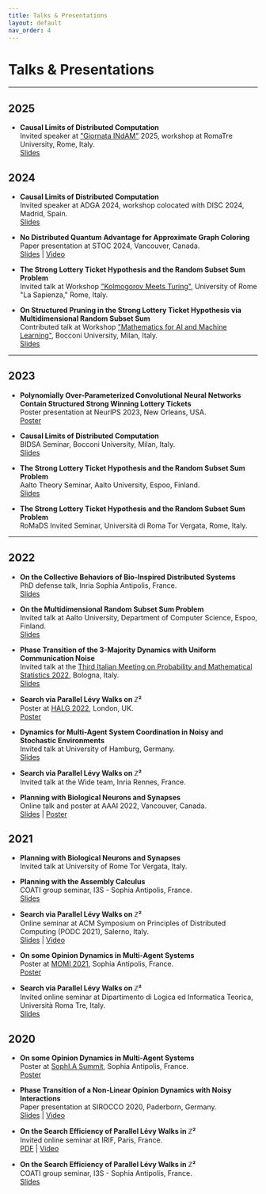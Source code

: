 ```yaml
---
title: Talks & Presentations
layout: default
nav_order: 4
---
```


# Talks & Presentations

---

## 2025

- **Causal Limits of Distributed Computation**  
  Invited speaker at ["Giornata INdAM"](https://ricerca.matfis.uniroma3.it/INDAM/giornata25.html) 2025, workshop at RomaTre University, Rome, Italy.  
  [Slides](https://github.com/fdamore95/fdamore95.github.io/blob/main/assets/pdfs/2025-indam.pdf)

## 2024

- **Causal Limits of Distributed Computation**  
  Invited speaker at ADGA 2024, workshop colocated with DISC 2024, Madrid, Spain.  
  [Slides](https://github.com/fdamore95/fdamore95.github.io/blob/main/assets/pdfs/2024-adga.pdf)

- **No Distributed Quantum Advantage for Approximate Graph Coloring**  
  Paper presentation at STOC 2024, Vancouver, Canada.  
  [Slides](https://github.com/fdamore95/fdamore95.github.io/blob/main/assets/pdfs/2024-stoc.pdf) | [Video](https://www.youtube.com/watch?v=BfuyjNj_aKs&t=647s)

- **The Strong Lottery Ticket Hypothesis and the Random Subset Sum Problem**  
  Invited talk at Workshop ["Kolmogorov Meets Turing"](https://sites.google.com/uniroma1.it/kmt-2024), University of Rome "La Sapienza," Rome, Italy.

- **On Structured Pruning in the Strong Lottery Ticket Hypothesis via Multidimensional Random Subset Sum**  
  Contributed talk at Workshop ["Mathematics for AI and Machine Learning"](https://dec.unibocconi.eu/mathematics-artificial-intelligence-and-machine-learning), Bocconi University, Milan, Italy.  
  [Slides](https://github.com/fdamore95/fdamore95.github.io/blob/main/assets/pdfs/2024-bocconi-SLTH.pdf)

---

## 2023

- **Polynomially Over-Parameterized Convolutional Neural Networks Contain Structured Strong Winning Lottery Tickets**  
  Poster presentation at NeurIPS 2023, New Orleans, USA.  
  [Poster](https://neurips.cc/media/PosterPDFs/NeurIPS%202023/71487.png?t=1699528090.321876)

- **Causal Limits of Distributed Computation**  
  BIDSA Seminar, Bocconi University, Milan, Italy.  
  [Slides](https://github.com/fdamore95/fdamore95.github.io/blob/main/assets/pdfs/2023-bocconi-quantum-lb.pdf)

- **The Strong Lottery Ticket Hypothesis and the Random Subset Sum Problem**  
  Aalto Theory Seminar, Aalto University, Espoo, Finland.  
  [Slides](https://github.com/fdamore95/fdamore95.github.io/blob/main/assets/pdfs/2023-aalto-SLTH.pdf)

- **The Strong Lottery Ticket Hypothesis and the Random Subset Sum Problem**  
  RoMaDS Invited Seminar, Università di Roma Tor Vergata, Rome, Italy.

---

## 2022

- **On the Collective Behaviors of Bio-Inspired Distributed Systems**  
  PhD defense talk, Inria Sophia Antipolis, France.  
  [Slides](https://github.com/fdamore95/fdamore95.github.io/blob/main/assets/pdfs/2022-phd-defense.pdf)

- **On the Multidimensional Random Subset Sum Problem**  
  Invited talk at Aalto University, Department of Computer Science, Espoo, Finland.  
  [Slides](https://github.com/fdamore95/fdamore95.github.io/blob/main/assets/pdfs/2022-aalto-RRS.pdf)

- **Phase Transition of the 3-Majority Dynamics with Uniform Communication Noise**  
  Invited talk at the [Third Italian Meeting on Probability and Mathematical Statistics 2022](https://site.unibo.it/probstat/en/about-1/general-information), Bologna, Italy.  
  [Slides](https://github.com/fdamore95/fdamore95.github.io/blob/main/assets/pdfs/2022-italian-meeting-prob-bologna.pdf)

- **Search via Parallel Lévy Walks on ℤ²**  
  Poster at [HALG 2022](https://www.lse.ac.uk/HALG-2022), London, UK.  
  [Poster](https://github.com/fdamore95/fdamore95.github.io/blob/main/assets/pdfs/2022-halg-poster.pdf)

- **Dynamics for Multi-Agent System Coordination in Noisy and Stochastic Environments**  
  Invited talk at University of Hamburg, Germany.  
  [Slides](https://github.com/fdamore95/fdamore95.github.io/blob/main/assets/pdfs/2022-hamburg-seminar.pdf)

- **Search via Parallel Lévy Walks on ℤ²**  
  Invited talk at the Wide team, Inria Rennes, France.

- **Planning with Biological Neurons and Synapses**  
  Online talk and poster at AAAI 2022, Vancouver, Canada.  
  [Slides](https://github.com/fdamore95/fdamore95.github.io/blob/main/assets/pdfs/2022-aaai22-AC.pdf) | [Poster](https://hal.archives-ouvertes.fr/hal-03596672/file/assembly_aaai22_poster1_boxes.pdf)

## 2021

- **Planning with Biological Neurons and Synapses**  
  Invited talk at University of Rome Tor Vergata, Italy.

- **Planning with the Assembly Calculus**  
  COATI group seminar, I3S - Sophia Antipolis, France.  
  [Slides](https://github.com/fdamore95/fdamore95.github.io/blob/main/assets/pdfs/2021-coati-seminar-AC.pdf)

- **Search via Parallel Lévy Walks on ℤ²**  
  Online seminar at ACM Symposium on Principles of Distributed Computing (PODC 2021), Salerno, Italy.  
  [Slides](https://github.com/fdamore95/fdamore95.github.io/blob/main/assets/pdfs/2021-podc-levy.pdf) | [Video](https://www.youtube.com/watch?v=iWWPq5asqsM)

- **On some Opinion Dynamics in Multi-Agent Systems**  
  Poster at [MOMI 2021](https://phd-seminars-sam.inria.fr/fr/momi2021/), Sophia Antipolis, France.  
  [Poster](https://github.com/fdamore95/fdamore95.github.io/blob/main/assets/pdfs/2020-sophia-summit-poster.pdf)

- **Search via Parallel Lévy Walks on ℤ²**  
  Invited online seminar at Dipartimento di Logica ed Informatica Teorica, Università Roma Tre, Italy.  
  [Slides](https://github.com/fdamore95/fdamore95.github.io/blob/main/assets/pdfs/2021-romatre-levy.pdf)

## 2020

- **On some Opinion Dynamics in Multi-Agent Systems**  
  Poster at [SophI.A Summit](https://univ-cotedazur.fr/events-uca/sophia-summit#menu_2), Sophia Antipolis, France.  
  [Poster](https://github.com/fdamore95/fdamore95.github.io/blob/main/assets/pdfs/2020-sophia-summit-poster.pdf)

- **Phase Transition of a Non-Linear Opinion Dynamics with Noisy Interactions**  
  Paper presentation at SIROCCO 2020, Paderborn, Germany.  
  [Slides](https://github.com/fdamore95/fdamore95.github.io/blob/main/assets/pdfs/2020-sirocco.pdf) | [Video](https://www.youtube.com/watch?v=w2HKdREGpB4&list=PL2P_cO0GPJGSq4z5UJxPSWAUWgHWr48ck&index=20&t=0s)

- **On the Search Efficiency of Parallel Lévy Walks in ℤ²**  
  Invited online seminar at IRIF, Paris, France.  
  [PDF](https://github.com/fdamore95/fdamore95.github.io/blob/main/assets/pdfs/2020-irif-levy.pdf) | [Video](https://bbb2.math.univ-paris-diderot.fr/playback/presentation/2.0/playback.html?meetingId=ba0d7ad67877c1212f88eec5deba5f6302d96d6e-1591703939771)

- **On the Search Efficiency of Parallel Lévy Walks in ℤ²**  
  COATI group seminar, I3S - Sophia Antipolis, France.  
  [Slides](https://github.com/fdamore95/fdamore95.github.io/blob/main/assets/pdfs/2020-coati-levy.pdf)

